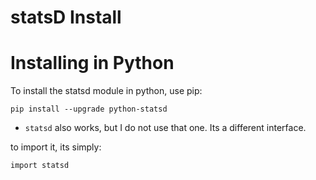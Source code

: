 # statsD Install

# Installing in Python

To install the statsd module in python, use pip:
```
pip install --upgrade python-statsd
```  
* `statsd` also works, but I do not use that one. Its a different interface.  

to import it, its simply:
```
import statsd
```  
